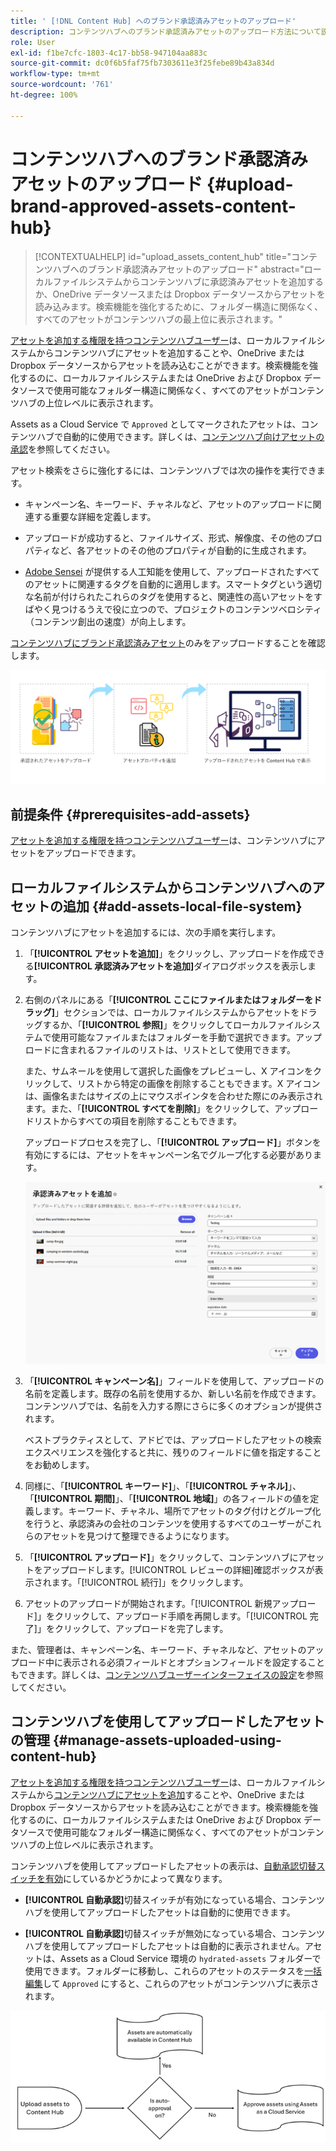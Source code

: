 ```yaml
---
title: ' [!DNL Content Hub] へのブランド承認済みアセットのアップロード'
description: コンテンツハブへのブランド承認済みアセットのアップロード方法について説明します。
role: User
exl-id: f1be7cfc-1803-4c17-bb58-947104aa883c
source-git-commit: dc0f6b5faf75fb7303611e3f25febe89b43a834d
workflow-type: tm+mt
source-wordcount: '761'
ht-degree: 100%

---
```


# コンテンツハブへのブランド承認済みアセットのアップロード {#upload-brand-approved-assets-content-hub}

>[!CONTEXTUALHELP]
>id="upload_assets_content_hub"
>title="コンテンツハブへのブランド承認済みアセットのアップロード"
>abstract="ローカルファイルシステムからコンテンツハブに承認済みアセットを追加するか、OneDrive データソースまたは Dropbox データソースからアセットを読み込みます。検索機能を強化するために、フォルダー構造に関係なく、すべてのアセットがコンテンツハブの最上位に表示されます。"

[アセットを追加する権限を持つコンテンツハブユーザー](/help/assets/deploy-content-hub.md#onboard-content-hub-users-add-assets)は、ローカルファイルシステムからコンテンツハブにアセットを追加することや、OneDrive または Dropbox データソースからアセットを読み込むことができます。検索機能を強化するのに、ローカルファイルシステムまたは OneDrive および Dropbox データソースで使用可能なフォルダー構造に関係なく、すべてのアセットがコンテンツハブの上位レベルに表示されます。

Assets as a Cloud Service で `Approved` としてマークされたアセットは、コンテンツハブで自動的に使用できます。詳しくは、[コンテンツハブ向けアセットの承認](/help/assets/approve-assets-content-hub.md)を参照してください。

アセット検索をさらに強化するには、コンテンツハブでは次の操作を実行できます。

* キャンペーン名、キーワード、チャネルなど、アセットのアップロードに関連する重要な詳細を定義します。

* アップロードが成功すると、ファイルサイズ、形式、解像度、その他のプロパティなど、各アセットのその他のプロパティが自動的に生成されます。

* [Adobe Sensei](https://www.adobe.com/jp/sensei.html) が提供する人工知能を使用して、アップロードされたすべてのアセットに関連するタグを自動的に適用します。スマートタグという適切な名前が付けられたこれらのタグを使用すると、関連性の高いアセットをすばやく見つけるうえで役に立つので、プロジェクトのコンテンツベロシティ（コンテンツ創出の速度）が向上します。

[コンテンツハブにブランド承認済みアセット](/help/assets/approve-assets.md)のみをアップロードすることを確認します。

![ブランド承認済みアセットのアップロード](assets/upload-brand-approved-assets.png)

## 前提条件 {#prerequisites-add-assets}

[アセットを追加する権限を持つコンテンツハブユーザー](/help/assets/deploy-content-hub.md#onboard-content-hub-users-add-assets)は、コンテンツハブにアセットをアップロードできます。

## ローカルファイルシステムからコンテンツハブへのアセットの追加 {#add-assets-local-file-system}

コンテンツハブにアセットを追加するには、次の手順を実行します。

1. 「**[!UICONTROL アセットを追加]**」をクリックし、アップロードを作成できる&#x200B;**[!UICONTROL 承認済みアセットを追加]**&#x200B;ダイアログボックスを表示します。

1. 右側のパネルにある「**[!UICONTROL ここにファイルまたはフォルダーをドラッグ]**」セクションでは、ローカルファイルシステムからアセットをドラッグするか、「**[!UICONTROL 参照]**」をクリックしてローカルファイルシステムで使用可能なファイルまたはフォルダーを手動で選択できます。アップロードに含まれるファイルのリストは、リストとして使用できます。


   また、サムネールを使用して選択した画像をプレビューし、X アイコンをクリックして、リストから特定の画像を削除することもできます。X アイコンは、画像名またはサイズの上にマウスポインタを合わせた際にのみ表示されます。また、「**[!UICONTROL すべてを削除]**」をクリックして、アップロードリストからすべての項目を削除することもできます。

   アップロードプロセスを完了し、「**[!UICONTROL アップロード]**」ボタンを有効にするには、アセットをキャンペーン名でグループ化する必要があります。

   ![コンテンツハブへのアセットのアップロード](assets/upload-assets-content-hub.png)

1. 「**[!UICONTROL キャンペーン名]**」フィールドを使用して、アップロードの名前を定義します。既存の名前を使用するか、新しい名前を作成できます。コンテンツハブでは、名前を入力する際にさらに多くのオプションが提供されます。<!--You can define multiple Campaign names for your upload. While you are typing a name, either click anywhere else within the dialog box or press the `,` (Comma) key to register the name.-->

   ベストプラクティスとして、アドビでは、アップロードしたアセットの検索エクスペリエンスを強化すると共に、残りのフィールドに値を指定することをお勧めします。

1. 同様に、「**[!UICONTROL キーワード]**」、「**[!UICONTROL チャネル]**」、「**[!UICONTROL 期間]**」、「**[!UICONTROL 地域]**」の各フィールドの値を定義します。キーワード、チャネル、場所でアセットのタグ付けとグループ化を行うと、承認済みの会社のコンテンツを使用するすべてのユーザーがこれらのアセットを見つけて整理できるようになります。

1. 「**[!UICONTROL アップロード]**」をクリックして、コンテンツハブにアセットをアップロードします。[!UICONTROL レビューの詳細]確認ボックスが表示されます。「[!UICONTROL 続行]」をクリックします。

1. アセットのアップロードが開始されます。「[!UICONTROL 新規アップロード]」をクリックして、アップロード手順を再開します。「[!UICONTROL 完了]」をクリックして、アップロードを完了します。

また、管理者は、キャンペーン名、キーワード、チャネルなど、アセットのアップロード中に表示される必須フィールドとオプションフィールドを設定することもできます。詳しくは、[コンテンツハブユーザーインターフェイスの設定](configure-content-hub-ui-options.md#configure-upload-options-content-hub)を参照してください。

## コンテンツハブを使用してアップロードしたアセットの管理 {#manage-assets-uploaded-using-content-hub}

[アセットを追加する権限を持つコンテンツハブユーザー](/help/assets/deploy-content-hub.md#onboard-content-hub-users-add-assets)は、ローカルファイルシステムから[コンテンツハブにアセットを追加](/help/assets/upload-brand-approved-assets.md)することや、OneDrive または Dropbox データソースからアセットを読み込むことができます。検索機能を強化するのに、ローカルファイルシステムまたは OneDrive および Dropbox データソースで使用可能なフォルダー構造に関係なく、すべてのアセットがコンテンツハブの上位レベルに表示されます。

コンテンツハブを使用してアップロードしたアセットの表示は、[自動承認切替スイッチを有効](/help/assets/configure-content-hub-ui-options.md#configure-import-options-content-hub)にしているかどうかによって異なります。

* **[!UICONTROL 自動承認]**&#x200B;切替スイッチが有効になっている場合、コンテンツハブを使用してアップロードしたアセットは自動的に使用できます。

* **[!UICONTROL 自動承認]**&#x200B;切替スイッチが無効になっている場合、コンテンツハブを使用してアップロードしたアセットは自動的に表示されません。アセットは、Assets as a Cloud Service 環境の `hydrated-assets` フォルダーで使用できます。フォルダーに移動し、これらのアセットのステータスを[一括編集](#bulk-approve-assets-content-hub)して `Approved` にすると、これらのアセットがコンテンツハブに表示されます。

![コンテンツハブ承認プロセス](/help/assets/assets/content-hub-approval.png)
